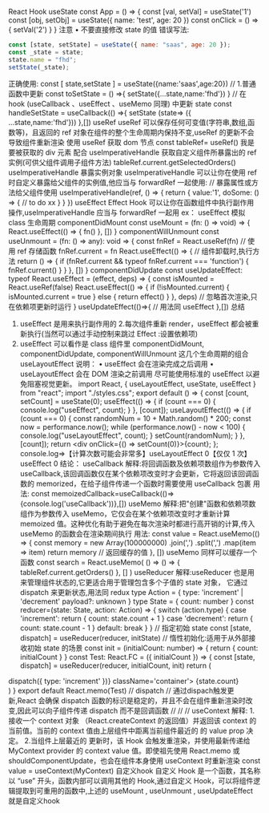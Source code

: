 React Hook
useState
const App = () => {
const [val, setVal] = useState<string>('1')
const [obj, setObj] = useState({ name: 'test', age: 20 })
const onClick = () => {
setVal('2')
}
}
注意
• 不要直接修改 state 的值 错误写法:

```js
const [state, setState] = useState({ name: "saas", age: 20 });
const _state = state;
state.name = "fhd";
setState(_state);
```

正确使用:
const [ state,setState ] = useState({name:'saas',age:20})
// 1.普通函数中更新
const toSetState = () =>{
setState({...state,name:'fhd'})
}
// 在 hook (useCallback 、useEffect 、useMemo 同理) 中更新 state
const handleSetState = useCallback(() =>{
setState (state=> ({ ...state,name:'fhd'}))
},[])
useRef
useRef 可以保存任何可变值(字符串,数组,函数等)，且返回的 ref 对象在组件的整个生命周期内保持不变,useRef 的更新不会导致组件重新渲染
使用 useRef 获取 dom 节点 const tableRef= useRef()
我是要被获取的 div 元素
配合 useImperativeHandle 获取自定义组件所暴露出的 ref 实例(可供父组件调用子组件方法) tableRef.current.getSelectedOrders()
useImperativeHandle
暴露实例对象 useImperativeHandle 可以让你在使用 ref 时自定义暴露给父组件的实例值,他应当与 forwardRef 一起使用:
// 暴露属性或方法给父组件使用
useImperativeHandle(ref, () => {
return {
value:'1',
doSome: () => {
// to do xx
}
}
})
useEffect
Effect Hook 可以让你在函数组件中执行副作用操作,useImperativeHandle 应当与 forwardRef 一起用
ex：
useEffect 模拟 class 生命周期
componentDidMount
const useMount = (fn: () => void) => {
React.useEffect(() => {
fn()
}, [])
}
componentWillUnmount
const useUnmount = (fn: () => any): void => {
const fnRef = React.useRef(fn)
// 使用 ref 存储函数
fnRef.current = fn
React.useEffect(() => {
// 组件卸载时,执行方法
return () => {
if (fnRef.current && typeof fnRef.current === 'function') {
fnRef.current()
}
}
}, [])
}
componentDidUpdate
const useUpdateEffect: typeof React.useEffect = (effect, deps) => {
const isMounted = React.useRef(false)
React.useEffect(() => {
if (!isMounted.current) {
isMounted.current = true
} else {
return effect()
}
}, deps) // 忽略首次渲染,只在依赖项更新时运行
}
useUpdateEffect(()=>{ // 用法同 useEffect },[])
总结

1. useEffect 是用来执行副作用的 2.每次组件重新 render，useEffect 都会被重新执行(当然可以通过手动控制来跳过 Effect :设置依赖项)
2. useEffect 可以看作是 class 组件里 componentDidMount, componentDidUpdate, componentWillUnmount 这几个生命周期的组合
useLayoutEffect
说明：
• useEffect 会在渲染完成之后调用
• useLayoutEffect 会在 DOM 渲染之前调用
尽可能使用标准的 useEffect 以避免阻塞视觉更新。
import React, { useLayoutEffect, useState, useEffect } from "react";
import "./styles.css";
export default () => {
const [count, setCount] = useState(0);
useEffect(() => {
if (count === 0) {
console.log("useEffect", count);
}
}, [count]);
useLayoutEffect(() => {
if (count === 0) {
const randomNum = 10 + Math.random() \* 200;
const now = performance.now();
while (performance.now() - now < 100) {
console.log("useLayoutEffect", count);
}
setCount(randomNum);
}
}, [count]);
return <div onClick={() => setCount(0)}>{count}</div>;
};
console.log=>【计算次数可能会非常多】useLayoutEffect 0【仅仅 1 次】useEffect 0
结论：
useCallback
解释:将回调函数及依赖项数组作为参数传入 useCallback,该回调函数仅在某个依赖项改变时才会更新，它将返回该回调函数的 memorized，在给子组件传递一个函数时需要使用 useCallback 包裹
用法:
const memoizedCallback=useCallback(()=>{console.log('useCallback'))},[])
useMemo
解释:把"创建"函数和依赖项数组作为参数传入 useMemo，它仅会在某个依赖项改变时才重新计算 memoized 值。这种优化有助于避免在每次渲染时都进行高开销的计算,传入 useMemo 的函数会在渲染期间执行
用法:
const value = React.useMemo(() => {
const memory = new Array(100000000)
.join(',')
.split(',')
.map(item => item)
return memory // 返回缓存的值
}, [])
useMemo 同样可以缓存一个函数
const search = React.useMemo(
() => () => {
tableRef.current.getOrders()
},
[]
)
useReducer
解释:useReducer 也是用来管理组件状态的,它更适合用于管理包含多个子值的 state 对象， 它通过 dispatch 来更新状态,用法同 redux
type Action = {
type: 'increment' | 'decrement'
payload?: unknown
}
type State = {
count: number
}
const reducer=(state: State, action: Action) => {
switch (action.type) {
case 'increment':
return { count: state.count + 1 }
case 'decrement':
return { count: state.count - 1 }
default:
break
}
}
// 指定初始 state
const [state, dispatch] = useReducer(reducer, initState)
// 惰性初始化:适用于从外部接收初始 state 的场景
const init = (initialCount: number) => {
return { count: initialCount }
}
const Test: React.FC<Props> = ({ initialCount }) => {
const [state, dispatch] = useReducer(reducer, initialCount, init)
return (
 <div onClick={() => dispatch({ type: 'increment' })} className='container'>
 {state.count}
 </div>
 )
 }
 export default React.memo(Test)
 // dispatch
 // 通过dispach触发更新,React 会确保 dispatch 函数的标识是稳定的，并且不会在组件重新渲染时改变,因此可以向子组件传递 dispatch 而不是回调函数
 // <CustomComponent dispatch={dispatch}>
 // <Child />
 // </CustomComponent>
 useContext
 解释: 1.接收一个 context 对象 （React.createContext 的返回值）并返回该 context 的当前值。当前的 context 值由上层组件中距离当前组件最近的 <MyContext.Provider> 的 value prop 决定。 2.当组件上层最近的 <MyContext.Provider> 更新时，该 Hook 会触发重渲染，并使用最新传递给 MyContext provider 的 context value 值。即使祖先使用 React.memo 或 shouldComponentUpdate，也会在组件本身使用  useContext 时重新渲染
 const value = useContext(MyContext)
 自定义hook
 自定义 Hook 是一个函数，其名称以 “use” 开头，函数内部可以调用其他的 Hook,通过自定义 Hook，可以将组件逻辑提取到可重用的函数中,上述的 useMount , useUnmount , useUpdateEffect 就是自定义hook
